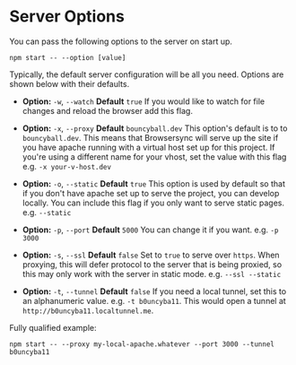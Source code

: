 # Server Options
You can pass the following options to the server on start up.
```
npm start -- --option [value]
```
Typically, the default server configuration will be all you need. Options are shown below with their defaults.

  - **Option:** `-w`, `--watch`
  **Default** `true`
  If you would like to watch for file changes and reload the browser add this flag.

  - **Option:** `-x`, `--proxy`
  **Default** `bouncyball.dev`
  This option's default is to to  `bouncyball.dev`. This means that Browsersync will serve up the site if you have apache running with a virtual host set up for this project. If you're using a different name for your vhost, set the value with this flag e.g. `-x your-v-host.dev`

  - **Option:** `-o`, `--static`
  **Default** `true`
  This option is used by default so that if you don't have apache set up to serve the project, you can develop locally. You can include this flag if you only want to serve static pages. e.g. `--static`

  - **Option:** `-p`, `--port`
  **Default** `5000`
  You can change it if you want. e.g. `-p 3000`

  - **Option:** `-s`, `--ssl`
  **Default** `false`
  Set to `true` to serve over `https`. When proxying, this will defer protocol to the server that is being proxied, so this may only work with the server in static mode. e.g. `--ssl --static`

  - **Option:** `-t`, `--tunnel`
  **Default** `false`
  If you need a local tunnel, set this to an alphanumeric value. e.g. `-t b0uncyba11`. This would open a tunnel at `http://b0uncyba11.localtunnel.me`.

Fully qualified example:
```
npm start -- --proxy my-local-apache.whatever --port 3000 --tunnel b0uncyba11
```
